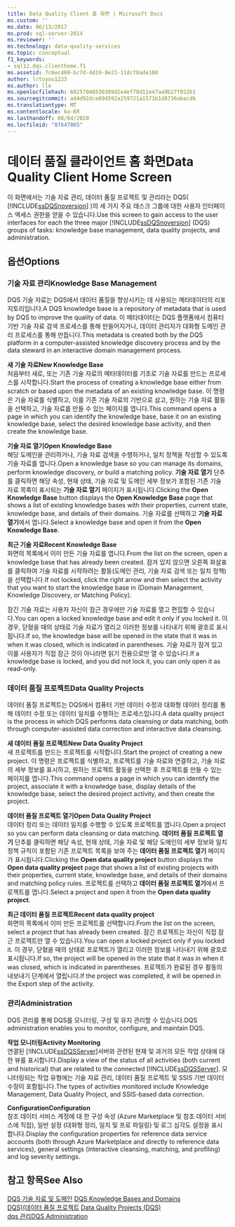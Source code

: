 ```yaml
---
title: Data Quality Client 홈 화면 | Microsoft Docs
ms.custom: ''
ms.date: 06/13/2017
ms.prod: sql-server-2014
ms.reviewer: ''
ms.technology: data-quality-services
ms.topic: conceptual
f1_keywords:
- sql12.dqs.clienthome.f1
ms.assetid: 7c6ec469-bc7d-4d19-8e21-11dcf8ade108
author: lrtoyou1223
ms.author: lle
ms.openlocfilehash: 68257048530389d2e4ef78d11e47aa9b27f022b1
ms.sourcegitcommit: ad4d92dce894592a259721a1571b1d8736abacdb
ms.translationtype: MT
ms.contentlocale: ko-KR
ms.lasthandoff: 08/04/2020
ms.locfileid: "87647865"
---
```

# <a name="data-quality-client-home-screen"></a><span data-ttu-id="d99cd-102">데이터 품질 클라이언트 홈 화면</span><span class="sxs-lookup"><span data-stu-id="d99cd-102">Data Quality Client Home Screen</span></span>
  <span data-ttu-id="d99cd-103">이 화면에서는 기술 자료 관리, 데이터 품질 프로젝트 및 관리라는 DQS( [!INCLUDE[ssDQSnoversion](../includes/ssdqsnoversion-md.md)] )의 세 가지 주요 태스크 그룹에 대한 사용자 인터페이스 액세스 권한을 얻을 수 있습니다.</span><span class="sxs-lookup"><span data-stu-id="d99cd-103">Use this screen to gain access to the user interfaces for each the three major [!INCLUDE[ssDQSnoversion](../includes/ssdqsnoversion-md.md)] (DQS) groups of tasks: knowledge base management, data quality projects, and administration.</span></span>  
  
## <a name="options"></a><span data-ttu-id="d99cd-104">옵션</span><span class="sxs-lookup"><span data-stu-id="d99cd-104">Options</span></span>  
  
### <a name="knowledge-base-management"></a><span data-ttu-id="d99cd-105">기술 자료 관리</span><span class="sxs-lookup"><span data-stu-id="d99cd-105">Knowledge Base Management</span></span>  
 <span data-ttu-id="d99cd-106">DQS 기술 자료는 DQS에서 데이터 품질을 향상시키는 데 사용되는 메타데이터의 리포지토리입니다.</span><span class="sxs-lookup"><span data-stu-id="d99cd-106">A DQS knowledge base is a repository of metadata that is used by DQS to improve the quality of data.</span></span> <span data-ttu-id="d99cd-107">이 메타데이터는 DQS 플랫폼에서 컴퓨터 기반 기술 자료 검색 프로세스를 통해 만들어지거나, 데이터 관리자가 대화형 도메인 관리 프로세스를 통해 만듭니다.</span><span class="sxs-lookup"><span data-stu-id="d99cd-107">This metadata is created both by the DQS platform in a computer-assisted knowledge discovery process and by the data steward in an interactive domain management process.</span></span>  
  
 <span data-ttu-id="d99cd-108">**새 기술 자료**</span><span class="sxs-lookup"><span data-stu-id="d99cd-108">**New Knowledge Base**</span></span>  
 <span data-ttu-id="d99cd-109">처음부터 새로, 또는 기존 기술 자료의 메타데이터를 기초로 기술 자료를 만드는 프로세스를 시작합니다.</span><span class="sxs-lookup"><span data-stu-id="d99cd-109">Start the process of creating a knowledge base either from scratch or based upon the metadata of an existing knowledge base.</span></span> <span data-ttu-id="d99cd-110">이 명령은 기술 자료를 식별하고, 이를 기존 기술 자료의 기반으로 삼고, 원하는 기술 자료 활동을 선택하고, 기술 자료를 만들 수 있는 페이지를 엽니다.</span><span class="sxs-lookup"><span data-stu-id="d99cd-110">This command opens a page in which you can identify the knowledge base, base it on an existing knowledge base, select the desired knowledge base activity, and then create the knowledge base.</span></span>  
  
 <span data-ttu-id="d99cd-111">**기술 자료 열기**</span><span class="sxs-lookup"><span data-stu-id="d99cd-111">**Open Knowledge Base**</span></span>  
 <span data-ttu-id="d99cd-112">해당 도메인을 관리하거나, 기술 자료 검색을 수행하거나, 일치 정책을 작성할 수 있도록 기술 자료를 엽니다.</span><span class="sxs-lookup"><span data-stu-id="d99cd-112">Open a knowledge base so you can manage its domains, perform knowledge discovery, or build a matching policy.</span></span> <span data-ttu-id="d99cd-113">**기술 자료 열기** 단추를 클릭하면 해당 속성, 현재 상태, 기술 자료 및 도메인 세부 정보가 포함된 기존 기술 자료 목록이 표시되는 **기술 자료 열기** 페이지가 표시됩니다.</span><span class="sxs-lookup"><span data-stu-id="d99cd-113">Clicking the **Open Knowledge Base** button displays the **Open Knowledge Base** page that shows a list of existing knowledge bases with their properties, current state, knowledge base, and details of their domains.</span></span> <span data-ttu-id="d99cd-114">기술 자료를 선택하고 **기술 자료 열기**에서 엽니다.</span><span class="sxs-lookup"><span data-stu-id="d99cd-114">Select a knowledge base and open it from the **Open Knowledge Base**.</span></span>  
  
 <span data-ttu-id="d99cd-115">**최근 기술 자료**</span><span class="sxs-lookup"><span data-stu-id="d99cd-115">**Recent Knowledge Base**</span></span>  
 <span data-ttu-id="d99cd-116">화면의 목록에서 이미 만든 기술 자료를 엽니다.</span><span class="sxs-lookup"><span data-stu-id="d99cd-116">From the list on the screen, open a knowledge base that has already been created.</span></span> <span data-ttu-id="d99cd-117">잠겨 있지 않으면 오른쪽 화살표를 클릭하여 기술 자료를 시작하려는 활동(도메인 관리, 기술 자료 검색 또는 일치 정책)을 선택합니다.</span><span class="sxs-lookup"><span data-stu-id="d99cd-117">If not locked, click the right arrow and then select the activity that you want to start the knowledge base in (Domain Management, Knowledge Discovery, or Matching Policy).</span></span>  
  
 <span data-ttu-id="d99cd-118">잠긴 기술 자료는 사용자 자신이 잠근 경우에만 기술 자료를 열고 편집할 수 있습니다.</span><span class="sxs-lookup"><span data-stu-id="d99cd-118">You can open a locked knowledge base and edit it only if you locked it.</span></span> <span data-ttu-id="d99cd-119">이 경우, 닫혔을 때의 상태로 기술 자료가 열리고 이러한 정보를 나타내기 위해 괄호로 표시됩니다.</span><span class="sxs-lookup"><span data-stu-id="d99cd-119">If so, the knowledge base will be opened in the state that it was in when it was closed, which is indicated in parentheses.</span></span> <span data-ttu-id="d99cd-120">기술 자료가 잠겨 있고 이를 사용자가 직접 잠근 것이 아니라면 읽기 전용으로만 열 수 있습니다.</span><span class="sxs-lookup"><span data-stu-id="d99cd-120">If a knowledge base is locked, and you did not lock it, you can only open it as read-only.</span></span>  
  
### <a name="data-quality-projects"></a><span data-ttu-id="d99cd-121">데이터 품질 프로젝트</span><span class="sxs-lookup"><span data-stu-id="d99cd-121">Data Quality Projects</span></span>  
 <span data-ttu-id="d99cd-122">데이터 품질 프로젝트는 DQS에서 컴퓨터 기반 데이터 수정과 대화형 데이터 정리를 통해 데이터 수정 또는 데이터 일치를 수행하는 프로세스입니다.</span><span class="sxs-lookup"><span data-stu-id="d99cd-122">A data quality project is the process in which DQS performs data cleansing or data matching, both through computer-assisted data correction and interactive data cleansing.</span></span>  
  
 <span data-ttu-id="d99cd-123">**새 데이터 품질 프로젝트**</span><span class="sxs-lookup"><span data-stu-id="d99cd-123">**New Data Quality Project**</span></span>  
 <span data-ttu-id="d99cd-124">새 프로젝트를 만드는 프로젝트를 시작합니다.</span><span class="sxs-lookup"><span data-stu-id="d99cd-124">Start the project of creating a new project.</span></span> <span data-ttu-id="d99cd-125">이 명령은 프로젝트를 식별하고, 프로젝트를 기술 자료와 연결하고, 기술 자료의 세부 정보를 표시하고, 원하는 프로젝트 활동을 선택한 후 프로젝트를 만들 수 있는 페이지를 엽니다.</span><span class="sxs-lookup"><span data-stu-id="d99cd-125">This command opens a page in which you can identify the project, associate it with a knowledge base, display details of the knowledge base, select the desired project activity, and then create the project.</span></span>  
  
 <span data-ttu-id="d99cd-126">**데이터 품질 프로젝트 열기**</span><span class="sxs-lookup"><span data-stu-id="d99cd-126">**Open Data Quality Project**</span></span>  
 <span data-ttu-id="d99cd-127">데이터 정리 또는 데이터 일치를 수행할 수 있도록 프로젝트를 엽니다.</span><span class="sxs-lookup"><span data-stu-id="d99cd-127">Open a project so you can perform data cleansing or data matching.</span></span> <span data-ttu-id="d99cd-128">**데이터 품질 프로젝트 열기** 단추를 클릭하면 해당 속성, 현재 상태, 기술 자료 및 해당 도메인의 세부 정보와 일치 정책 규칙이 포함된 기존 프로젝트 목록을 보여 주는 **데이터 품질 프로젝트 열기** 페이지가 표시됩니다.</span><span class="sxs-lookup"><span data-stu-id="d99cd-128">Clicking the **Open data quality project** button displays the **Open data quality project** page that shows a list of existing projects with their properties, current state, knowledge base, and details of their domains and matching policy rules.</span></span> <span data-ttu-id="d99cd-129">프로젝트를 선택하고 **데이터 품질 프로젝트 열기**에서 프로젝트를 엽니다.</span><span class="sxs-lookup"><span data-stu-id="d99cd-129">Select a project and open it from the **Open data quality project**.</span></span>  
  
 <span data-ttu-id="d99cd-130">**최근 데이터 품질 프로젝트**</span><span class="sxs-lookup"><span data-stu-id="d99cd-130">**Recent data quality project**</span></span>  
 <span data-ttu-id="d99cd-131">화면의 목록에서 이미 만든 프로젝트를 선택합니다.</span><span class="sxs-lookup"><span data-stu-id="d99cd-131">From the list on the screen, select a project that has already been created.</span></span> <span data-ttu-id="d99cd-132">잠긴 프로젝트는 자신이 직접 잠근 프로젝트만 열 수 있습니다.</span><span class="sxs-lookup"><span data-stu-id="d99cd-132">You can open a locked project only if you locked it.</span></span> <span data-ttu-id="d99cd-133">이 경우, 닫혔을 때의 상태로 프로젝트가 열리고 이러한 정보를 나타내기 위해 괄호로 표시됩니다.</span><span class="sxs-lookup"><span data-stu-id="d99cd-133">If so, the project will be opened in the state that it was in when it was closed, which is indicated in parentheses.</span></span> <span data-ttu-id="d99cd-134">프로젝트가 완료된 경우 활동의 내보내기 단계에서 열립니다.</span><span class="sxs-lookup"><span data-stu-id="d99cd-134">If the project was completed, it will be opened in the Export step of the activity.</span></span>  
  
### <a name="administration"></a><span data-ttu-id="d99cd-135">관리</span><span class="sxs-lookup"><span data-stu-id="d99cd-135">Administration</span></span>  
 <span data-ttu-id="d99cd-136">DQS 관리를 통해 DQS를 모니터링, 구성 및 유지 관리할 수 있습니다.</span><span class="sxs-lookup"><span data-stu-id="d99cd-136">DQS administration enables you to monitor, configure, and maintain DQS.</span></span>  
  
 <span data-ttu-id="d99cd-137">**작업 모니터링**</span><span class="sxs-lookup"><span data-stu-id="d99cd-137">**Activity Monitoring**</span></span>  
 <span data-ttu-id="d99cd-138">연결된 [!INCLUDE[ssDQSServer](../includes/ssdqsserver-md.md)]서버와 관련된 현재 및 과거의 모든 작업 상태에 대한 뷰를 표시합니다.</span><span class="sxs-lookup"><span data-stu-id="d99cd-138">Display a view of the status of all activities (both current and historical) that are related to the connected [!INCLUDE[ssDQSServer](../includes/ssdqsserver-md.md)].</span></span> <span data-ttu-id="d99cd-139">모니터링되는 작업 유형에는 기술 자료 관리, 데이터 품질 프로젝트 및 SSIS 기반 데이터 수정이 포함됩니다.</span><span class="sxs-lookup"><span data-stu-id="d99cd-139">The types of activities monitored include Knowledge Management, Data Quality Project, and SSIS-based data correction.</span></span>  
  
 <span data-ttu-id="d99cd-140">**Configuration**</span><span class="sxs-lookup"><span data-stu-id="d99cd-140">**Configuration**</span></span>  
 <span data-ttu-id="d99cd-141">참조 데이터 서비스 계정에 대 한 구성 속성 (Azure Marketplace 및 참조 데이터 서비스에 직접), 일반 설정 (대화형 정리, 일치 및 프로 파일링) 및 로그 심각도 설정을 표시 합니다.</span><span class="sxs-lookup"><span data-stu-id="d99cd-141">Display the configuration properties for reference data service accounts (both through Azure Marketplace and directly to reference data services), general settings (interactive cleansing, matching, and profiling) and log severity settings.</span></span>  
  
## <a name="see-also"></a><span data-ttu-id="d99cd-142">참고 항목</span><span class="sxs-lookup"><span data-stu-id="d99cd-142">See Also</span></span>  
 <span data-ttu-id="d99cd-143">[DQS 기술 자료 및 도메인](../../2014/data-quality-services/dqs-knowledge-bases-and-domains.md) </span><span class="sxs-lookup"><span data-stu-id="d99cd-143">[DQS Knowledge Bases and Domains](../../2014/data-quality-services/dqs-knowledge-bases-and-domains.md) </span></span>  
 <span data-ttu-id="d99cd-144">[DQS&#41;&#40;데이터 품질 프로젝트](../../2014/data-quality-services/data-quality-projects-dqs.md) </span><span class="sxs-lookup"><span data-stu-id="d99cd-144">[Data Quality Projects &#40;DQS&#41;](../../2014/data-quality-services/data-quality-projects-dqs.md) </span></span>  
 [<span data-ttu-id="d99cd-145">dqs 관리</span><span class="sxs-lookup"><span data-stu-id="d99cd-145">DQS Administration</span></span>](../../2014/data-quality-services/dqs-administration.md)  
  
  
